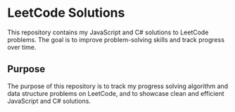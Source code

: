 # LeetCode Solutions

This repository contains my JavaScript and C# solutions to LeetCode problems. The goal is to improve problem-solving skills and track progress over time.


## Purpose

The purpose of this repository is to track my progress solving algorithm and data structure problems on LeetCode, and to showcase clean and efficient JavaScript and C# solutions.
